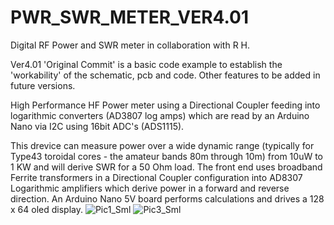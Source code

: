 # PWR_SWR_METER_VER4.01

Digital RF Power and SWR meter in collaboration with R H.

Ver4.01 'Original Commit' is a basic code example to establish the 'workability' of the schematic, pcb and code. Other features to be added in future versions.

High Performance HF Power meter using a Directional Coupler feeding into logarithmic converters (AD3807 log amps) which are read by an Arduino Nano via I2C using 16bit ADC's (ADS1115).

This drevice can measure power over a wide dynamic range (typically for Type43 toroidal cores - the amateur bands 80m through 10m) from 10uW to 1 KW and will derive SWR for a 50 Ohm load. The front end uses broadband Ferrite transformers in a Directional Coupler configuration into AD8307 Logarithmic amplifiers which derive power in a forward and reverse direction. An Arduino Nano 5V board performs calculations and drives a 128 x 64 oled display.
![Pic1_Sml](https://github.com/fdxrate/PWR_SWR_METER_VER4.01/assets/8214848/0f080a8d-94ac-4483-9b44-838d74fa4973)
![Pic3_Sml](https://github.com/fdxrate/PWR_SWR_METER_VER4.01/assets/8214848/a5d977e3-e476-466d-b278-bd86cc66f4f4)
